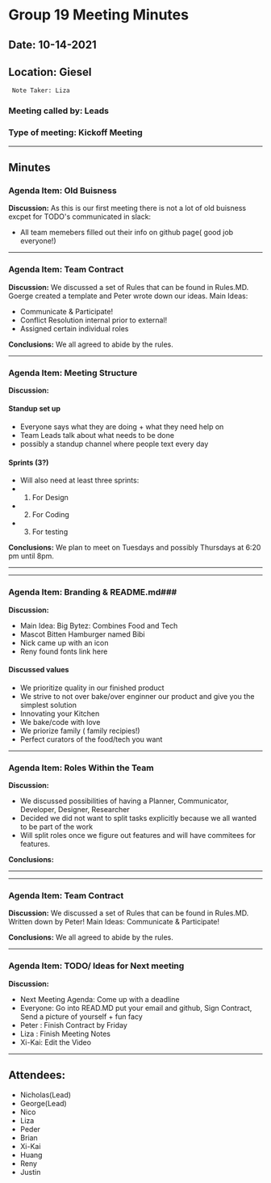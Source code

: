# Group 19 Meeting Minutes #
## Date: 10-14-2021 ##
## Location: Giesel  ##
     Note Taker: Liza 

### **Meeting called by:** Leads ###

### **Type of meeting:** Kickoff Meeting ###
--------------------------------------

## Minutes ##

### Agenda Item: Old Buisness ###

**Discussion:** 
As this is our first meeting there is not a lot of old buisness excpet for
TODO's communicated in slack: 
- All team memebers filled out their info on github page( good job everyone!)

-------

### Agenda Item:  Team Contract ###

**Discussion:**
We discussed a set of Rules that can be found in Rules.MD. Goerge created a template and Peter wrote down our ideas.
Main Ideas: 
- Communicate & Participate! 
- Conflict Resolution internal prior to external!
- Assigned certain individual roles 

**Conclusions:**
We all agreed to abide by the rules.

-----------------------------------


### Agenda Item: Meeting Structure ###

**Discussion:**  
#### Standup set up ####
- Everyone says what they are doing + what they need help on
- Team Leads talk about what needs to be done
- possibly a standup channel where people text every day 
#### Sprints (3?) ####
- Will also need at least three sprints: 
- 1) For Design
- 2) For Coding
- 3) For testing


**Conclusions:**
We plan to meet  on Tuesdays and possibly Thursdays at 6:20 pm until 8pm.

-------

-------

### Agenda Item: Branding & README.md###

**Discussion:**  
- Main Idea: Big Bytez: Combines Food and Tech
- Mascot Bitten Hamburger named Bibi
- Nick came up with an icon
- Reny found fonts link here 
#### Discussed values 
- We prioritize quality in our finished product
- We strive to not over bake/over enginner our product and give you the simplest solution
- Innovating your Kitchen 
- We bake/code with love 
- We priorize family ( family recipies!) 
- Perfect curators of the food/tech you want 


-----------------------------------

### Agenda Item:  Roles Within the Team ###

**Discussion:**  
- We discussed possibilities of having a Planner, Communicator, Developer, Designer, Researcher
- Decided we did not want to split tasks explicitly because we all wanted to be part of the work 
- Will split roles once we figure out features and will have commitees for features.


**Conclusions:**


-----------------------------------

-------

### Agenda Item:  Team Contract ###

**Discussion:**
We discussed a set of Rules that can be found in Rules.MD. Written down by Peter! 
Main Ideas: Communicate & Participate!  

**Conclusions:**
We all agreed to abide by the rules.

-----------------------------------

### Agenda Item: TODO/ Ideas for Next meeting  ###

**Discussion:**
- Next Meeting Agenda: Come up with a deadline 
- Everyone: Go into READ.MD put your email and github, Sign Contract, Send a picture of yourself + fun facy
- Peter : Finish Contract by Friday
- Liza : Finish Meeting Notes
- Xi-Kai: Edit the Video

-----------------------------------


## Attendees: ##
 
- Nicholas(Lead) 
- George(Lead) 
- Nico 
- Liza 
- Peder 
- Brian 
- Xi-Kai 
- Huang 
- Reny
- Justin
